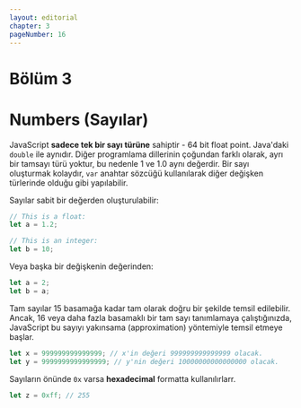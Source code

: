 ```yaml
---
layout: editorial
chapter: 3
pageNumber: 16
---
```


# Bölüm 3

# Numbers (Sayılar)

JavaScript **sadece tek bir sayı türüne** sahiptir - 64 bit float point. Java'daki `double` ile aynıdır.
Diğer programlama dillerinin çoğundan farklı olarak, ayrı bir tamsayı türü yoktur, bu nedenle 1 ve 1.0 aynı değerdir. Bir sayı oluşturmak kolaydır, `var` anahtar sözcüğü kullanılarak diğer değişken türlerinde olduğu gibi yapılabilir.

Sayılar sabit bir değerden oluşturulabilir:

```javascript
// This is a float:
let a = 1.2;

// This is an integer:
let b = 10;
```

Veya başka bir değişkenin değerinden:

```javascript
let a = 2;
let b = a;
```

Tam sayılar 15 basamağa kadar tam olarak doğru bir şekilde temsil edilebilir. Ancak, 16 veya daha fazla basamaklı bir tam sayı tanımlamaya çalıştığınızda, JavaScript bu sayıyı yakınsama (approximation) yöntemiyle temsil etmeye başlar.

```javascript
let x = 999999999999999; // x'in değeri 999999999999999 olacak.
let y = 9999999999999999; // y'nin değeri 10000000000000000 olacak.
```

Sayıların önünde `0x` varsa **hexadecimal** formatta kullanılırlarr.

```javascript
let z = 0xff; // 255
```
